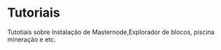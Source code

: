 # Tutoriais
Tutotiais sobre Instalação de Masternode,Explorador de blocos, piscina mineração e etc.
